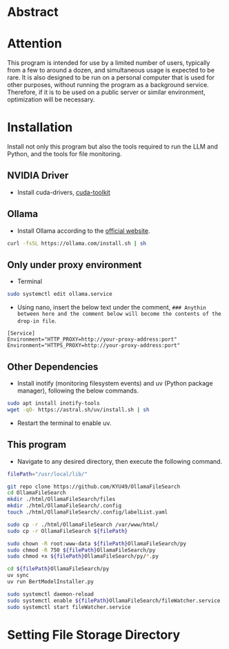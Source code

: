 # Abstract


# Attention
This program is intended for use by a limited number of users, typically from a few to around a dozen, and simultaneous usage is expected to be rare. It is also designed to be run on a personal computer that is used for other purposes, without running the program as a background service. Therefore, if it is to be used on a public server or similar environment, optimization will be necessary.

# Installation
Install not only this program but also the tools required to run the LLM and Python, and the tools for file monitoring.

## NVIDIA Driver
* Install cuda-drivers, [cuda-toolkit](https://developer.nvidia.com/cuda-12-9-0-download-archive?target_os=Linux&target_arch=x86_64&Distribution=Ubuntu&target_version=24.04&target_type=deb_local)

## Ollama
* Install Ollama according to the [official website](https://ollama.com/download/linux).
```bash
curl -fsSL https://ollama.com/install.sh | sh
```

## Only under proxy environment
* Terminal
```bash
sudo systemctl edit ollama.service
```
* Using nano, insert the below text under the comment, `### Anythin between here and the comment below will become the contents of the drop-in file`.
```
[Service]
Environment="HTTP_PROXY=http://your-proxy-address:port"
Environment="HTTPS_PROXY=http://your-proxy-address:port"
```

## Other Dependencies
* Install inotify (monitoring filesystem events) and uv (Python package manager), following the below commands.
```bash
sudo apt install inotify-tools
wget -qO- https://astral.sh/uv/install.sh | sh
```
* Restart the terminal to enable uv.

## This program
* Navigate to any desired directory, then execute the following command. 
```bash
filePath="/usr/local/lib/"

git repo clone https://github.com/KYU49/OllamaFileSearch
cd OllamaFileSearch
mkdir ./html/OllamaFileSearch/files
mkdir ./html/OllamaFileSearch/.config
touch ./html/OllamaFileSearch/.config/labelList.yaml

sudo cp -r ./html/OllamaFileSearch /var/www/html/
sudo cp -r OllamaFileSearch ${filePath}

sudo chown -R root:www-data ${filePath}OllamaFileSearch/py
sudo chmod -R 750 ${filePath}OllamaFileSearch/py
sudo chmod +x ${filePath}OllamaFileSearch/py/*.py

cd ${filePath}OllamaFileSearch/py
uv sync
uv run BertModelInstaller.py

sudo systemctl daemon-reload
sudo systemctl enable ${filePath}OllamaFileSearch/fileWatcher.service
sudo systemctl start fileWatcher.service

```

# Setting File Storage Directory

